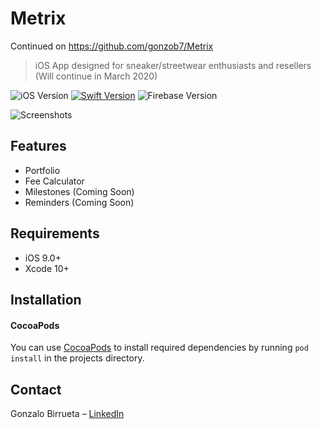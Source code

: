 # Metrix

Continued on https://github.com/gonzob7/Metrix
> iOS App designed for sneaker/streetwear enthusiasts and resellers (Will continue in March 2020)

![iOS Version][ios-version] 
[![Swift Version][swift-image]][swift-url]
![Firebase Version][firebase-version]

![Screenshots](https://i.imgur.com/k80V9ZS.png)


## Features

-  Portfolio
-  Fee Calculator
-  Milestones (Coming Soon)
-  Reminders (Coming Soon)

## Requirements

- iOS 9.0+
- Xcode 10+

## Installation

#### CocoaPods
You can use [CocoaPods](http://cocoapods.org/) to install required dependencies by running `pod install` in the projects directory.

## Contact

Gonzalo Birrueta – [LinkedIn](https://www.linkedin.com/in/gbm7/)

[ios-version]:https://img.shields.io/badge/ios-9.0%2B-blue.svg
[firebase-version]:https://img.shields.io/badge/firebase-5.3.1-red.svg
[swift-image]:https://img.shields.io/badge/swift-4.0-orange.svg
[swift-url]: https://swift.org/


